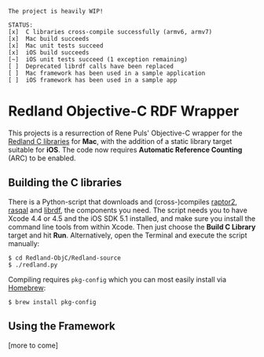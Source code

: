     The project is heavily WIP!
    
    STATUS:
    [x]  C libraries cross-compile successfully (armv6, armv7)
    [x]  Mac build succeeds
    [x]  Mac unit tests succeed
    [x]  iOS build succeeds
    [~]  iOS unit tests succeed (1 exception remaining)
    [ ]  Deprecated librdf calls have been replaced
    [ ]  Mac framework has been used in a sample application
    [ ]  iOS framework has been used in a sample app


Redland Objective-C RDF Wrapper
===============================

This projects is a resurrection of Rene Puls' Objective-C wrapper for the [Redland C libraries][redland] for **Mac**, with the addition of a static library target suitable for **iOS**. The code now requires **Automatic Reference Counting** (ARC) to be enabled.


Building the C libraries
------------------------

There is a Python-script that downloads and (cross-)compiles [raptor2][], [rasqal][] and [librdf][redland], the components you need. The script needs you to have Xcode 4.4 or 4.5 and the iOS SDK 5.1 installed, and make sure you install the command line tools from within Xcode. Then just choose the **Build C Library** target and hit **Run**. Alternatively, open the Terminal and execute the script manually:

    $ cd Redland-ObjC/Redland-source
    $ ./redland.py

Compiling requires `pkg-config` which you can most easily install via [Homebrew][]:

    $ brew install pkg-config


[redland]: http://librdf.org/
[raptor2]: http://librdf.org/raptor/
[rasqal]: http://librdf.org/rasqal/
[homebrew]: http://mxcl.github.com/homebrew/



Using the Framework
-------------------

[more to come]